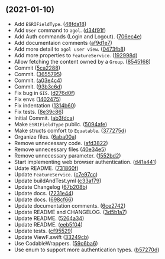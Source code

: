 ##  (2021-01-10)

* Add `ESRIFieldType`. ([48fda18](https://github.com/LebJe/ArcGISKit/commit/48fda18))
* Add `User` command to `agol`. ([d34f91f](https://github.com/LebJe/ArcGISKit/commit/d34f91f))
* Add Auth commands (Login and Logout). ([706ec4e](https://github.com/LebJe/ArcGISKit/commit/706ec4e))
* Add documentaion comments ([af9d1e7](https://github.com/LebJe/ArcGISKit/commit/af9d1e7))
* Add more detail to `agol user view`. ([0473fb8](https://github.com/LebJe/ArcGISKit/commit/0473fb8))
* Add more properties to `FeatureService`. ([192998d](https://github.com/LebJe/ArcGISKit/commit/192998d))
* Allow fetching the content owned by a `Group`. ([8545168](https://github.com/LebJe/ArcGISKit/commit/8545168))
* Commit ([5ca2288](https://github.com/LebJe/ArcGISKit/commit/5ca2288))
* Commit. ([3655795](https://github.com/LebJe/ArcGISKit/commit/3655795))
* Commit. ([a03e4c4](https://github.com/LebJe/ArcGISKit/commit/a03e4c4))
* Commit. ([93b3c6d](https://github.com/LebJe/ArcGISKit/commit/93b3c6d))
* Fix bug in 	`GIS`. ([d276d0f](https://github.com/LebJe/ArcGISKit/commit/d276d0f))
* Fix envs ([1402475](https://github.com/LebJe/ArcGISKit/commit/1402475))
* Fix indentation ([1314b60](https://github.com/LebJe/ArcGISKit/commit/1314b60))
* Fix tests. ([8e39c86](https://github.com/LebJe/ArcGISKit/commit/8e39c86))
* Initial Commit. ([ab3fdca](https://github.com/LebJe/ArcGISKit/commit/ab3fdca))
* Make `ESRIFieldType` public. ([5094afe](https://github.com/LebJe/ArcGISKit/commit/5094afe))
* Make structs comfort to `Equatable`. ([377275d](https://github.com/LebJe/ArcGISKit/commit/377275d))
* Organize files. ([6aba00a](https://github.com/LebJe/ArcGISKit/commit/6aba00a))
* Remove unnecessary code. ([afd3822](https://github.com/LebJe/ArcGISKit/commit/afd3822))
* Remove unnecessary files ([40e34e5](https://github.com/LebJe/ArcGISKit/commit/40e34e5))
* Remove unnecessary parameter. ([1552bd2](https://github.com/LebJe/ArcGISKit/commit/1552bd2))
* Start implementing web browser authentication. ([d41a441](https://github.com/LebJe/ArcGISKit/commit/d41a441))
* Udate README. ([731860f](https://github.com/LebJe/ArcGISKit/commit/731860f))
* Update `FeatureService`. ([c7e97cc](https://github.com/LebJe/ArcGISKit/commit/c7e97cc))
* Update buildAndTest.yml ([c33af79](https://github.com/LebJe/ArcGISKit/commit/c33af79))
* Update Changelog ([67b208b](https://github.com/LebJe/ArcGISKit/commit/67b208b))
* Update docs. ([7231e44](https://github.com/LebJe/ArcGISKit/commit/7231e44))
* Update docs. ([698cf66](https://github.com/LebJe/ArcGISKit/commit/698cf66))
* Update documentation comments. ([6ce2742](https://github.com/LebJe/ArcGISKit/commit/6ce2742))
* Update README and CHANGELOG. ([3d5b1a7](https://github.com/LebJe/ArcGISKit/commit/3d5b1a7))
* Update README. ([5264a34](https://github.com/LebJe/ArcGISKit/commit/5264a34))
* Update README. ([eeb5f04](https://github.com/LebJe/ArcGISKit/commit/eeb5f04))
* Update tests. ([cf95529](https://github.com/LebJe/ArcGISKit/commit/cf95529))
* Update ViewF.swift ([33249cb](https://github.com/LebJe/ArcGISKit/commit/33249cb))
* Use CodableWrappers. ([59c6ba6](https://github.com/LebJe/ArcGISKit/commit/59c6ba6))
* Use enum to support more authentication types. ([b57270d](https://github.com/LebJe/ArcGISKit/commit/b57270d))



